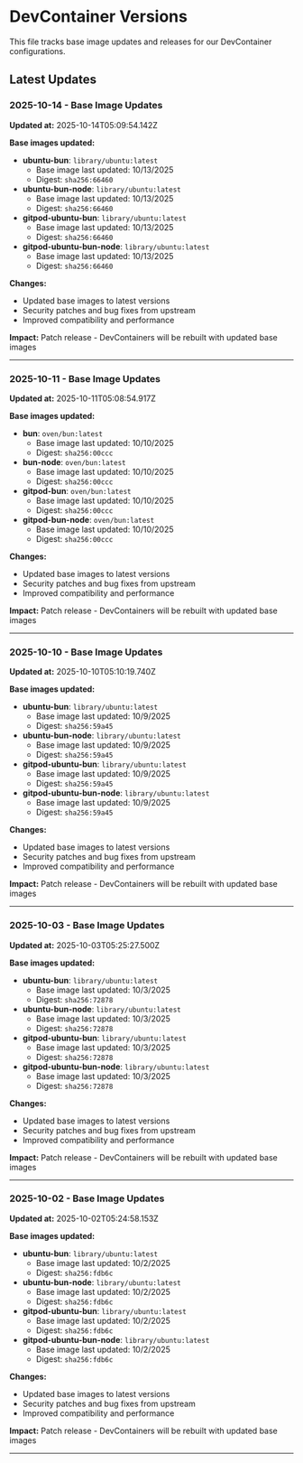 # DevContainer Versions

This file tracks base image updates and releases for our DevContainer configurations.

## Latest Updates

### 2025-10-14 - Base Image Updates

**Updated at:** 2025-10-14T05:09:54.142Z

**Base images updated:**
- **ubuntu-bun**: `library/ubuntu:latest`
  - Base image last updated: 10/13/2025
  - Digest: `sha256:66460`
- **ubuntu-bun-node**: `library/ubuntu:latest`
  - Base image last updated: 10/13/2025
  - Digest: `sha256:66460`
- **gitpod-ubuntu-bun**: `library/ubuntu:latest`
  - Base image last updated: 10/13/2025
  - Digest: `sha256:66460`
- **gitpod-ubuntu-bun-node**: `library/ubuntu:latest`
  - Base image last updated: 10/13/2025
  - Digest: `sha256:66460`

**Changes:**
- Updated base images to latest versions
- Security patches and bug fixes from upstream
- Improved compatibility and performance

**Impact:** Patch release - DevContainers will be rebuilt with updated base images

---

### 2025-10-11 - Base Image Updates

**Updated at:** 2025-10-11T05:08:54.917Z

**Base images updated:**
- **bun**: `oven/bun:latest`
  - Base image last updated: 10/10/2025
  - Digest: `sha256:00ccc`
- **bun-node**: `oven/bun:latest`
  - Base image last updated: 10/10/2025
  - Digest: `sha256:00ccc`
- **gitpod-bun**: `oven/bun:latest`
  - Base image last updated: 10/10/2025
  - Digest: `sha256:00ccc`
- **gitpod-bun-node**: `oven/bun:latest`
  - Base image last updated: 10/10/2025
  - Digest: `sha256:00ccc`

**Changes:**
- Updated base images to latest versions
- Security patches and bug fixes from upstream
- Improved compatibility and performance

**Impact:** Patch release - DevContainers will be rebuilt with updated base images

---

### 2025-10-10 - Base Image Updates

**Updated at:** 2025-10-10T05:10:19.740Z

**Base images updated:**
- **ubuntu-bun**: `library/ubuntu:latest`
  - Base image last updated: 10/9/2025
  - Digest: `sha256:59a45`
- **ubuntu-bun-node**: `library/ubuntu:latest`
  - Base image last updated: 10/9/2025
  - Digest: `sha256:59a45`
- **gitpod-ubuntu-bun**: `library/ubuntu:latest`
  - Base image last updated: 10/9/2025
  - Digest: `sha256:59a45`
- **gitpod-ubuntu-bun-node**: `library/ubuntu:latest`
  - Base image last updated: 10/9/2025
  - Digest: `sha256:59a45`

**Changes:**
- Updated base images to latest versions
- Security patches and bug fixes from upstream
- Improved compatibility and performance

**Impact:** Patch release - DevContainers will be rebuilt with updated base images

---

### 2025-10-03 - Base Image Updates

**Updated at:** 2025-10-03T05:25:27.500Z

**Base images updated:**
- **ubuntu-bun**: `library/ubuntu:latest`
  - Base image last updated: 10/3/2025
  - Digest: `sha256:72878`
- **ubuntu-bun-node**: `library/ubuntu:latest`
  - Base image last updated: 10/3/2025
  - Digest: `sha256:72878`
- **gitpod-ubuntu-bun**: `library/ubuntu:latest`
  - Base image last updated: 10/3/2025
  - Digest: `sha256:72878`
- **gitpod-ubuntu-bun-node**: `library/ubuntu:latest`
  - Base image last updated: 10/3/2025
  - Digest: `sha256:72878`

**Changes:**
- Updated base images to latest versions
- Security patches and bug fixes from upstream
- Improved compatibility and performance

**Impact:** Patch release - DevContainers will be rebuilt with updated base images

---

### 2025-10-02 - Base Image Updates

**Updated at:** 2025-10-02T05:24:58.153Z

**Base images updated:**
- **ubuntu-bun**: `library/ubuntu:latest`
  - Base image last updated: 10/2/2025
  - Digest: `sha256:fdb6c`
- **ubuntu-bun-node**: `library/ubuntu:latest`
  - Base image last updated: 10/2/2025
  - Digest: `sha256:fdb6c`
- **gitpod-ubuntu-bun**: `library/ubuntu:latest`
  - Base image last updated: 10/2/2025
  - Digest: `sha256:fdb6c`
- **gitpod-ubuntu-bun-node**: `library/ubuntu:latest`
  - Base image last updated: 10/2/2025
  - Digest: `sha256:fdb6c`

**Changes:**
- Updated base images to latest versions
- Security patches and bug fixes from upstream
- Improved compatibility and performance

**Impact:** Patch release - DevContainers will be rebuilt with updated base images

---

